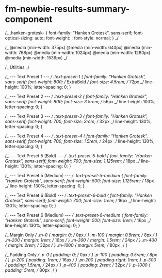 # fm-newbie-results-summary-component

/_
.hanken-grotesk-<uniquifier> {
font-family: "Hanken Grotesk", sans-serif;
font-optical-sizing: auto;
font-weight: <weight>;
font-style: normal;
}
_/

/_
@media (min-width: 375px)
@media (min-width: 640px)
@media (min-width: 768px)
@media (min-width: 1024px)
@media (min-width: 1280px)
@media (min-width: 1536px)
_/

/_ Utilities _/

/_ --- Text Preset 1 --- _/
.text-preset-1 {
font-family: "Hanken Grotesk", sans-serif;
font-weight: 800; /_ ExtraBold _/
font-size: 4.5rem; /_ 72px _/
line-height: 100%;
letter-spacing: 0;
}

/_ --- Text Preset 2 --- _/
.text-preset-2 {
font-family: "Hanken Grotesk", sans-serif;
font-weight: 800;
font-size: 3.5rem; /_ 56px _/
line-height: 100%;
letter-spacing: 0;
}

/_ --- Text Preset 3 --- _/
.text-preset-3 {
font-family: "Hanken Grotesk", sans-serif;
font-weight: 700;
font-size: 2rem; /_ 32px _/
line-height: 130%;
letter-spacing: 0;
}

/_ --- Text Preset 4 --- _/
.text-preset-4 {
font-family: "Hanken Grotesk", sans-serif;
font-weight: 700;
font-size: 1.5rem; /_ 24px _/
line-height: 130%;
letter-spacing: 0;
}

/_ --- Text Preset 5 (Bold) --- _/
.text-preset-5-bold {
font-family: "Hanken Grotesk", sans-serif;
font-weight: 700;
font-size: 1.125rem; /_ 18px _/
line-height: 130%;
letter-spacing: 0;
}

/_ --- Text Preset 5 (Medium) --- _/
.text-preset-5-medium {
font-family: "Hanken Grotesk", sans-serif;
font-weight: 500;
font-size: 1.125rem; /_ 18px _/
line-height: 130%;
letter-spacing: 0;
}

/_ --- Text Preset 6 (Bold) --- _/
.text-preset-6-bold {
font-family: "Hanken Grotesk", sans-serif;
font-weight: 700;
font-size: 1rem; /_ 16px _/
line-height: 130%;
letter-spacing: 0;
}

/_ --- Text Preset 6 (Medium) --- _/
.text-preset-6-medium {
font-family: "Hanken Grotesk", sans-serif;
font-weight: 500;
font-size: 1rem; /_ 16px _/
line-height: 130%;
letter-spacing: 0;
}

/_ Margin Only _/
.m-0 {
margin: 0; /_ 0px _/
}
.m-100 {
margin: 0.5rem; /_ 8px _/
}
.m-200 {
margin: 1rem; /_ 16px _/
}
.m-300 {
margin: 1.5rem; /_ 24px _/
}
.m-400 {
margin: 2rem; /_ 32px _/
}
.m-1000 {
margin: 5rem; /_ 80px _/
}

/_ Padding Only _/
.p-0 {
padding: 0; /_ 0px _/
}
.p-100 {
padding: 0.5rem; /_ 8px _/
}
.p-200 {
padding: 1rem; /_ 16px _/
}
.pr-200 {
padding-right: 1rem;
}
.p-300 {
padding: 1.5rem; /_ 24px _/
}
.p-400 {
padding: 2rem; /_ 32px _/
}
.p-1000 {
padding: 5rem; /_ 80px _/
}
